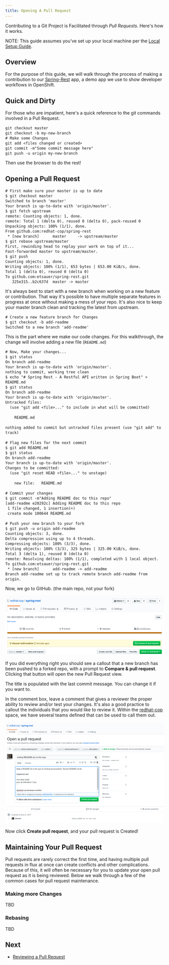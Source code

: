 ```yaml
---
title: Opening A Pull Request
---
```


Contributing to a Git Project is Facilitated through _Pull Requests_. Here's how it works.

NOTE: This guide assumes you've set up your local machine per the [Local Setup Guide](https://github.com/redhat-cop/git-flow/wiki/Local-Setup).

## Overview

For the purpose of this guide, we will walk through the process of making a contribution to our [Spring-Rest](https://github.com/redhat-cop/spring-rest.git) app, a demo app we use to show developer workflows in OpenShift.

## Quick and Dirty

For those who are impatient, here's a quick reference to the git commands involved in a Pull Request.

```
git checkout master
git checkout -b my-new-branch
# Make some Changes
git add <files changed or created>
git commit -m"Some commit message here"
git push -u origin my-new-branch
```

Then use the browser to do the rest!

## Opening a Pull Request

```
# First make sure your master is up to date
$ git checkout master
Switched to branch 'master'
Your branch is up-to-date with 'origin/master'.
$ git fetch upstream
remote: Counting objects: 1, done.
remote: Total 1 (delta 0), reused 0 (delta 0), pack-reused 0
Unpacking objects: 100% (1/1), done.
From github.com:redhat-cop/spring-rest
 * [new branch]      master     -> upstream/master
$ git rebase upstream/master
First, rewinding head to replay your work on top of it...
Fast-forwarded master to upstream/master.
$ git push
Counting objects: 1, done.
Writing objects: 100% (1/1), 653 bytes | 653.00 KiB/s, done.
Total 1 (delta 0), reused 0 (delta 0)
To github.com:etsauer/spring-rest.git
   325e315..b2c637d  master -> master
```

It's always best to start with a new branch when working on a new feature or contribution. That way it's possible to have multiple separate features in progress at once without making a mess of your repo. It's also nice to keep your master branch clean and tracking the latest from upstream.

```
# Create a new feature branch for Changes
$ git checkout -b add-readme
Switched to a new branch 'add-readme'
```

This is the part where we make our code changes. For this walkthrough, the change will involve adding a new file (`README.md`)
```
# Now, Make your changes...
$ git status
On branch add-readme
Your branch is up-to-date with 'origin/master'.
nothing to commit, working tree clean
$ echo "# Spring Rest - A Restful API written in Spring Boot" > README.md
$ git status
On branch add-readme
Your branch is up-to-date with 'origin/master'.
Untracked files:
  (use "git add <file>..." to include in what will be committed)

	README.md

nothing added to commit but untracked files present (use "git add" to track)

# Flag new files for the next commit
$ git add README.md
$ git status
On branch add-readme
Your branch is up-to-date with 'origin/master'.
Changes to be committed:
  (use "git reset HEAD <file>..." to unstage)

	new file:   README.md

# Commit your changes
$ git commit -m"Adding README doc to this repo"
[add-readme e20292c] Adding README doc to this repo
 1 file changed, 1 insertion(+)
 create mode 100644 README.md

# Push your new branch to your fork
$ git push -u origin add-readme
Counting objects: 3, done.
Delta compression using up to 4 threads.
Compressing objects: 100% (3/3), done.
Writing objects: 100% (3/3), 325 bytes | 325.00 KiB/s, done.
Total 3 (delta 1), reused 0 (delta 0)
remote: Resolving deltas: 100% (1/1), completed with 1 local object.
To github.com:etsauer/spring-rest.git
 * [new branch]      add-readme -> add-readme
Branch add-readme set up to track remote branch add-readme from origin.

```

Now, we go to GitHub. (the main repo, not your fork)

![New branch view](/images/github-newbranch-ss.png)

If you did everything right you should see a callout that a new branch has been pushed to a forked repo, with a prompt to **Compare & pull request**. Clicking that button will open the new Pull Request view.

The title is populated with the last commit message. You can change it if you want to.

In the comment box, leave a comment that gives a reviewer the proper ability to review and/or test your changes. It's also a good practice to callout the individuals that you would like to review it. Within the [redhat-cop](https://github.com/redhat-cop) space, we have several teams defined that can be used to call them out.

![New pull request view](/images/github-newpr.png)

Now click **Create pull request**, and your pull request is Created!

## Maintaining Your Pull Request

Pull requests are rarely correct the first time, and having multiple pull requests in flux at once can create conflicts and other complications. Because of this, it will often be necessary for you to update your open pull request as it is being reviewed. Below we walk through a few of the common cases for pull request maintenance.

### Making more Changes

TBD

### Rebasing

TBD

## Next

* [Reviewing a Pull Request](./pr-test.html)
